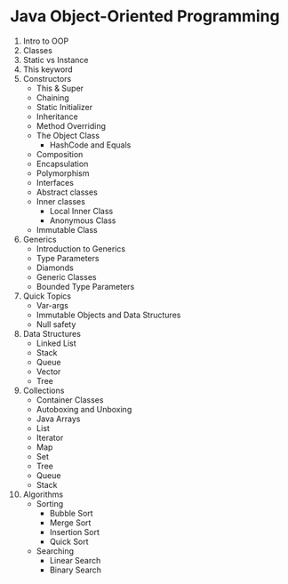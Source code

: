 # Java Object-Oriented Programming

1. Intro to OOP
2. Classes
3. Static vs Instance
4. This keyword
5. Constructors
    * This & Super
    * Chaining
    * Static Initializer
    * Inheritance
    * Method Overriding
    * The Object Class
        * HashCode and Equals
    * Composition
    * Encapsulation
    * Polymorphism
    * Interfaces
    * Abstract classes
    * Inner classes
        * Local Inner Class
        * Anonymous Class
    * Immutable Class
6. Generics
    * Introduction to Generics
    * Type Parameters
    * Diamonds
    * Generic Classes
    * Bounded Type Parameters
7. Quick Topics
    * Var-args
    * Immutable Objects and Data Structures
    * Null safety
8. Data Structures
    * Linked List
    * Stack
    * Queue
    * Vector
    * Tree
9. Collections
    * Container Classes
    * Autoboxing and Unboxing
    * Java Arrays
    * List
    * Iterator
    * Map
    * Set
    * Tree
    * Queue
    * Stack
10. Algorithms
     * Sorting
         * Bubble Sort
         * Merge Sort
         * Insertion Sort
         * Quick Sort
     * Searching
         * Linear Search
         * Binary Search 
